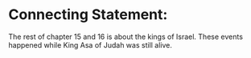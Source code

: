 # Connecting Statement:

The rest of chapter 15 and 16 is about the kings of Israel. These events happened while King Asa of Judah was still alive.